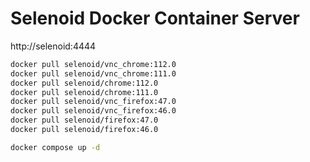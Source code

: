 # Selenoid Docker Container Server

http://selenoid:4444

```bash
docker pull selenoid/vnc_chrome:112.0
docker pull selenoid/vnc_chrome:111.0
docker pull selenoid/chrome:112.0
docker pull selenoid/chrome:111.0
docker pull selenoid/vnc_firefox:47.0
docker pull selenoid/vnc_firefox:46.0
docker pull selenoid/firefox:47.0
docker pull selenoid/firefox:46.0

docker compose up -d
```